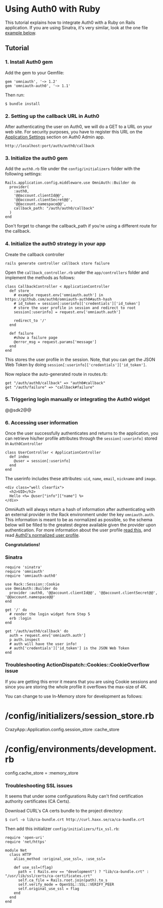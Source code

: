# Using Auth0 with Ruby

This tutorial explains how to integrate Auth0 with a Ruby on Rails application. If you are using Sinatra, it's very similar, look at the one file [example below](#8).

## Tutorial

### 1. Install Auth0 gem

Add the gem to your Gemfile:

    gem 'omniauth', '~> 1.2'
    gem 'omniauth-auth0', '~> 1.1'

Then run:

    $ bundle install

### 2. Setting up the callback URL in Auth0

<div class="setup-callback">
<p>After authenticating the user on Auth0, we will do a GET to a URL on your web site. For security purposes, you have to register this URL on the <a href="@@uiAppSettingsURL@@" target="_new">Application Settings</a> section on Auth0 Admin app.</p>

<pre><code>http://localhost:port/auth/auth0/callback</pre></code>
</div>

### 3. Initialize the auth0 gem

Add the `auth0.rb` file under the `config/initializers` folder with the following settings:

    Rails.application.config.middleware.use OmniAuth::Builder do
      provider(
        :auth0,
        '@@account.clientId@@',
        '@@account.clientSecret@@',
        '@@account.namespace@@',
        callback_path: "/auth/auth0/callback"
      )
    end

Don't forget to change the callback_path if you're using a different route for the callback.

### 4. Initialize the auth0 strategy in your app

Create the callback controller

    rails generate controller callback store failure

Open the `callback_controller.rb` under the `app/controllers` folder and implement the methods as follows:

    class CallbackController < ApplicationController
      def store
        # example request.env['omniauth.auth'] in https://github.com/auth0/omniauth-auth0#auth-hash
        # id_token = session[:userinfo]['credentials']['id_token']
        # store the user profile in session and redirect to root
        session[:userinfo] = request.env['omniauth.auth']
        
        redirect_to '/'
      end

      def failure
        #show a failure page
        @error_msg = request.params['message']
      end
    end

This stores the user profile in the session. Note, that you can get the JSON Web Token by doing `session[:userinfo]['credentials']['id_token']`.

Now replace the auto-generated route in routes.rb:

    get "/auth/auth0/callback" => "auth0#callback"
    get "/auth/failure" => "callback#failure"

### 5. Triggering login manually or integrating the Auth0 widget

@@sdk2@@

### 6. Accessing user information

Once the user successfully authenticates and returns to the application, you can retrieve his/her profile attributes through the `session[:userinfo]` stored in `Auth0Controller`

    class UserController < ApplicationController
      def index
        @user = session[:userinfo]
      end
    end

The userinfo includes these attributes: `uid`, `name`, `email`, `nickname` and `image`.

    <div class="well clearfix">
      <h2>UID</h2>
      Hello <%= @user["info"]["name"] %>
    </div>

OmniAuth will always return a hash of information after authenticating with an external provider in the Rack environment under the key `omniauth.auth`. This information is meant to be as normalized as possible, so the schema below will be filled to the greatest degree available given the provider upon authentication. For more information about the user profile [read this](https://github.com/intridea/omniauth/wiki/Auth-Hash-Schema), and read [Auth0's normalized user profile](user-profile).

**Congratulations!**

### Sinatra

    require 'sinatra'
    require 'omniauth'
    require 'omniauth-auth0'

    use Rack::Session::Cookie
    use OmniAuth::Builder do
      provider :auth0, '@@account.clientId@@', '@@account.clientSecret@@', '@@account.namespace@@'
    end

    get '/' do
      # render the login widget form Step 5
      erb :login
    end

    get '/auth/auth0/callback' do
      auth = request.env['omniauth.auth']
      p auth.inspect
      # auth will have the user info!
      # auth['credentials']['id_token'] is the JSON Web Token
    end

### Troubleshooting ActionDispatch::Cookies::CookieOverflow issue

If you are getting this error it means that you are using Cookie sessions and since you are storing the whole profile it overflows the max-size of 4K.

You can change to use In-Memory store for development as follows:

  # /config/initializers/session_store.rb
  CrazyApp::Application.config.session_store :cache_store

  # /config/environments/development.rb
  config.cache_store = :memory_store

### Troubleshooting SSL issues

It seems that under some configurations Ruby can't find certification authority certificates (CA Certs).

Download CURL's CA certs bundle to the project directory:

    $ curl -o lib/ca-bundle.crt http://curl.haxx.se/ca/ca-bundle.crt

Then add this initializer `config/initializers/fix_ssl.rb`:

    require 'open-uri'
    require 'net/https'

    module Net
      class HTTP
        alias_method :original_use_ssl=, :use_ssl=

        def use_ssl=(flag)
          path = ( Rails.env == "development") ? "lib/ca-bundle.crt" : "/usr/lib/ssl/certs/ca-certificates.crt"
          self.ca_file = Rails.root.join(path).to_s
          self.verify_mode = OpenSSL::SSL::VERIFY_PEER
          self.original_use_ssl = flag
        end
      end
    end
